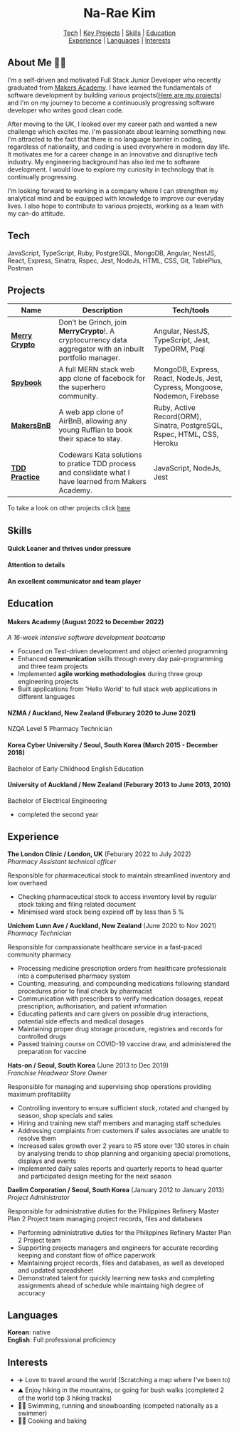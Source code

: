 <div align="center">
  
# Na-Rae Kim
  
[Tech](#tech) | [Key Projects](#projects) | [Skills](#skills) | [Education](#education) <br> [Experience](#experience) | [Languages](#languages) | [Interests](#interests)
  
</div>

## About Me 👩‍💻
I'm a self-driven and motivated Full Stack Junior Developer who recently graduated from [Makers Academy](https://makers.tech/). I have learned the fundamentals of software development by building various projects([Here are my projects](https://github.com/Nameo91?tab=repositories)) and I'm on my journey to become a continuously progressing software developer who writes good clean code.

After moving to the UK, I looked over my career path and wanted a new challenge which excites me. I'm passionate about learning something new. I'm attracted to the fact that there is no language barrier in coding, regardless of nationality, and coding is used everywhere in modern day life. It motivates me for a career change in an innovative and disruptive tech industry. My engineering background has also led me to software development. I would love to explore my curiosity in technology that is continually progressing.
 
I'm looking forward to working in a company where I can strengthen my analytical mind and be equipped with knowledge to improve our everyday lives. I also hope to contribute to various projects, working as a team with my can-do attitude. 

## Tech
JavaScript, TypeScript, Ruby, PostgreSQL, MongoDB, Angular, NestJS, React, Express, Sinatra, Rspec, Jest, NodeJs, HTML, CSS, Git, TablePlus, Postman 

## Projects 
| Name                         | Description       | Tech/tools        |
| ---------------------------- | ----------------- | ----------------- |
| **[Merry Crypto](https://github.com/Nameo91/merrycrypto-deploy)** | Don’t be Grinch, join **MerryCrypto**!. A cryptocurrency data aggregator with an inbuilt portfolio manager. | Angular, NestJS, TypeScript, Jest, TypeORM, Psql |
| **[Spybook](https://github.com/Nameo91/Spybook-the-incredibles)** | A full MERN stack web app clone of facebook for the superhero community. | MongoDB, Express, React, NodeJs, Jest, Cypress, Mongoose, Nodemon, Firebase |
| **[MakersBnB](https://github.com/Nameo91/MakersBnB-Ruffians)** | A web app clone of AirBnB, allowing any young Ruffian to book their space to stay. | Ruby, Active Record(ORM), Sinatra, PostgreSQL, Rspec, HTML, CSS, Heroku |
| **[TDD Practice](https://github.com/Nameo91/Codewars-Kata-Solutions)** | Codewars Kata solutions to pratice TDD process and conslidate what I have learned from Makers Academy. | JavaScript, NodeJs, Jest |

To take a look on other projects click [here](https://github.com/Nameo91?tab=repositories)

## Skills

#### Quick Leaner and thrives under pressure


#### Attention to details

#### An excellent communicator and team player

## Education

#### Makers Academy (August 2022 to December 2022)
_A 16-week intensive software development bootcamp_
- Focused on Test-driven development and object oriented programming
- Enhanced **communication** skills through every day pair-programming and three team projects
- Implemented **agile working methodologies** during three group engineering projects
- Built applications from 'Hello World' to full stack web applications in different languages

#### NZMA / Auckland, New Zealand (Feburary 2020 to June 2021)
NZQA Level 5 Pharmacy Technician

#### Korea Cyber University / Seoul, South Korea (March 2015 - December 2018)
Bachelor of Early Childhood English Education 

#### University of Auckland / New Zealand (Feburary 2013 to June 2013, 2010) 
Bachelor of Electrical Engineering
- completed the second year

## Experience

**The London Clinic / London, UK** (Feburary 2022 to July 2022)  
_Pharmacy Assistant technical officer_

Responsible for pharmaceutical stock to maintain streamlined inventory and low overhaed 
 - Checking pharmaceutical stock to access inventory level by regular stock taking and filing related document
 - Minimised ward stock being expired off by less than 5 %
 
**Unichem Lunn Ave / Auckland, New Zealand** (June 2020 to Nov 2021)  
_Pharmacy Technician_

Responsible for compassionate healthcare service in a fast-paced community pharmacy 
 - Processing medicine prescription orders from healthcare professionals into a computerised pharmacy system
 - Counting, measuring, and compounding medications following standard procedures prior to final check by pharmacist
 - Communication with prescribers to verify medication dosages, repeat prescription,  authorisation, and patient information
 - Educating  patients and care givers on possible drug interactions, potential side effects and medical dosages
 - Maintaining  proper drug storage procedure, registries and records for controlled drugs
 - Passed training course on COVID-19 vaccine draw, and administered the preparation for vaccine

**Hats-on / Seoul, South Korea** (June 2013 to Dec 2019)  
_Franchise Headwear Store Owner_

Responsible for managing and supervising shop operations providing maximum profitability
- Controlling inventory to ensure sufficient stock, rotated and changed by season, shop specials and sales
-	Hiring and training new staff members and managing staff schedules
- Addressing complaints from customers if sales associates are unable to resolve them
- Increased sales growth over 2 years to #5 store over 130 stores in chain by analysing trends to shop planning and organising special promotions, displays and events 
- Implemented daily sales reports and quarterly reports to head quarter and participated design meeting for the next season

**Daelim Corporation / Seoul, South Korea** (January 2012 to January 2013) <br>
_Project Administrator_

Responsible for administrative duties for the Philippines Refinery Master Plan 2 Project team managing project records, files and databases
- Performing administrative duties for the Philippines Refinery Master Plan 2 Project team
- Supporting projects managers and engineers for accurate recording keeping and constant flow of office paperwork
- Maintaining project records, files and databases, as well as developed and updated spreadsheet
- Demonstrated talent for quickly learning new tasks and completing assignments ahead of schedule while maintaing high degree of accuracy

## Languages

**Korean**: native <br>
**English**: Full professional proficiency

## Interests

- ✈️ Love to travel around the world (Scratching a map where I've been to)
- ⛰️ Enjoy hiking in the mountains, or going for bush walks (completed 2 of the world top 3 hiking tracks) 
- 🏊‍♀️ Swimming, running and snowboarding (competed nationally as a swimmer)
- 🧑‍🍳 Cooking and baking 
